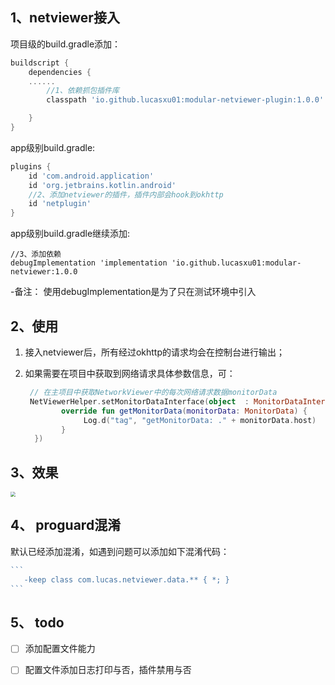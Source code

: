 

## 1、netviewer接入

项目级的build.gradle添加：

```gradle
buildscript {
    dependencies {
    ......
        //1、依赖抓包插件库
        classpath 'io.github.lucasxu01:modular-netviewer-plugin:1.0.0'

    }
}
```

app级别build.gradle:

```gradle
plugins {
    id 'com.android.application'
    id 'org.jetbrains.kotlin.android'
    //2、添加netviewer的插件，插件内部会hook到okhttp
    id 'netplugin'  
}
```

app级别build.gradle继续添加:

```arduino
//3、添加依赖
debugImplementation 'implementation 'io.github.lucasxu01:modular-netviewer:1.0.0
```

-备注： 使用debugImplementation是为了只在测试环境中引入

## 2、使用

1. 接入netviewer后，所有经过okhttp的请求均会在控制台进行输出；

2. 如果需要在项目中获取到网络请求具体参数信息，可：

   ```kotlin
    // 在主项目中获取NetworkViewer中的每次网络请求数据monitorData
    NetViewerHelper.setMonitorDataInterface(object  : MonitorDataInterface {
           override fun getMonitorData(monitorData: MonitorData) {
                Log.d("tag", "getMonitorData: ." + monitorData.host)
           }
     })
   ```

## 3、效果

<img src="https://img-blog.csdnimg.cn/96898f8f89054880b2eeda398cba560a.png" style="zoom:50%;" />

## 4、 proguard混淆

默认已经添加混淆，如遇到问题可以添加如下混淆代码：

~~~go
```
   -keep class com.lucas.netviewer.data.** { *; }
```
~~~

## 5、 todo

- [ ] 添加配置文件能力
- [ ] 配置文件添加日志打印与否，插件禁用与否

